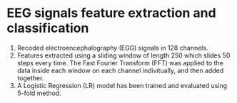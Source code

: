 # EEG signals feature extraction and classification

1. Recoded electroencephalography (EGG) signals in 128 channels.
2. Features extracted using a sliding window of length 250 which slides 50 steps every time. The Fast Fourier Transform (FFT) was applied to the data inside each window on each channel indivitually, and then added together. 
3. A Logistic Regression (LR) model has been trained and evaluated using 5-fold method.